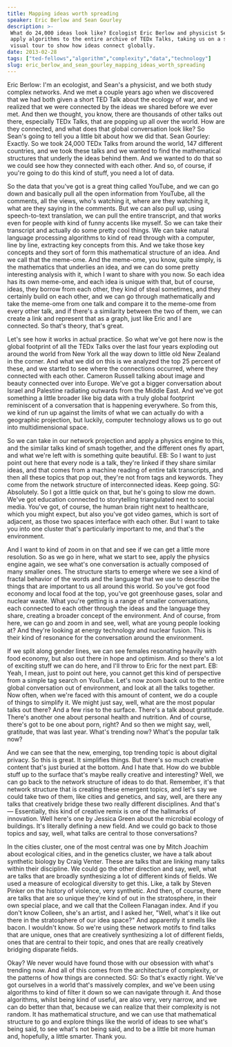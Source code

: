 ```yaml
---
title: Mapping ideas worth spreading
speaker: Eric Berlow and Sean Gourley
description: >-
 What do 24,000 ideas look like? Ecologist Eric Berlow and physicist Sean Gourley
 apply algorithms to the entire archive of TEDx Talks, taking us on a stimulating
 visual tour to show how ideas connect globally.
date: 2013-02-28
tags: ["ted-fellows","algorithm","complexity","data","technology"]
slug: eric_berlow_and_sean_gourley_mapping_ideas_worth_spreading
---
```


Eric Berlow: I'm an ecologist, and Sean's a physicist, and we both study complex networks.
And we met a couple years ago when we discovered that we had both given a short TED Talk
about the ecology of war, and we realized that we were connected by the ideas we shared
before we ever met. And then we thought, you know, there are thousands of other talks out
there, especially TEDx Talks, that are popping up all over the world. How are they
connected, and what does that global conversation look like? So Sean's going to tell you a
little bit about how we did that. Sean Gourley: Exactly. So we took 24,000 TEDx Talks from
around the world, 147 different countries, and we took these talks and we wanted to find
the mathematical structures that underly the ideas behind them. And we wanted to do that
so we could see how they connected with each other. And so, of course, if you're going to
do this kind of stuff, you need a lot of data.

So the data that you've got is a great thing called YouTube, and we can go down and
basically pull all the open information from YouTube, all the comments, all the views,
who's watching it, where are they watching it, what are they saying in the comments. But
we can also pull up, using speech-to-text translation, we can pull the entire transcript,
and that works even for people with kind of funny accents like myself. So we can take
their transcript and actually do some pretty cool things. We can take natural language
processing algorithms to kind of read through with a computer, line by line, extracting
key concepts from this. And we take those key concepts and they sort of form this
mathematical structure of an idea. And we call that the meme-ome. And the meme-ome, you
know, quite simply, is the mathematics that underlies an idea, and we can do some pretty
interesting analysis with it, which I want to share with you now. So each idea has its own
meme-ome, and each idea is unique with that, but of course, ideas, they borrow from each
other, they kind of steal sometimes, and they certainly build on each other, and we can go
through mathematically and take the meme-ome from one talk and compare it to the meme-ome
from every other talk, and if there's a similarity between the two of them, we can create
a link and represent that as a graph, just like Eric and I are connected. So that's theory,
that's great.

Let's see how it works in actual practice. So what we've got here now is the global
footprint of all the TEDx Talks over the last four years exploding out around the world
from New York all the way down to little old New Zealand in the corner. And what we did on
this is we analyzed the top 25 percent of these, and we started to see where the
connections occurred, where they connected with each other. Cameron Russell talking about
image and beauty connected over into Europe. We've got a bigger conversation about Israel
and Palestine radiating outwards from the Middle East. And we've got something a little
broader like big data with a truly global footprint reminiscent of a conversation that is
happening everywhere. So from this, we kind of run up against the limits of what we can
actually do with a geographic projection, but luckily, computer technology allows us to go
out into multidimensional space.

So we can take in our network projection and apply a physics engine to this, and the
similar talks kind of smash together, and the different ones fly apart, and what we're
left with is something quite beautiful. EB: So I want to just point out here that every
node is a talk, they're linked if they share similar ideas, and that comes from a machine
reading of entire talk transcripts, and then all these topics that pop out, they're not
from tags and keywords. They come from the network structure of interconnected ideas. Keep
going. SG: Absolutely. So I got a little quick on that, but he's going to slow me down.
We've got education connected to storytelling triangulated next to social media. You've
got, of course, the human brain right next to healthcare, which you might expect, but also
you've got video games, which is sort of adjacent, as those two spaces interface with each
other. But I want to take you into one cluster that's particularly important to me, and
that's the environment.

And I want to kind of zoom in on that and see if we can get a little more resolution. So
as we go in here, what we start to see, apply the physics engine again, we see what's one
conversation is actually composed of many smaller ones. The structure starts to emerge
where we see a kind of fractal behavior of the words and the language that we use to
describe the things that are important to us all around this world. So you've got food
economy and local food at the top, you've got greenhouse gases, solar and nuclear waste.
What you're getting is a range of smaller conversations, each connected to each other
through the ideas and the language they share, creating a broader concept of the
environment. And of course, from here, we can go and zoom in and see, well, what are young
people looking at? And they're looking at energy technology and nuclear fusion. This is
their kind of resonance for the conversation around the environment.

If we split along gender lines, we can see females resonating heavily with food economy,
but also out there in hope and optimism. And so there's a lot of exciting stuff we can do
here, and I'll throw to Eric for the next part. EB: Yeah, I mean, just to point out here,
you cannot get this kind of perspective from a simple tag search on YouTube. Let's now
zoom back out to the entire global conversation out of environment, and look at all the
talks together. Now often, when we're faced with this amount of content, we do a couple of
things to simplify it. We might just say, well, what are the most popular talks out there?
And a few rise to the surface. There's a talk about gratitude. There's another one about
personal health and nutrition. And of course, there's got to be one about porn, right? And
so then we might say, well, gratitude, that was last year. What's trending now? What's the
popular talk now?

And we can see that the new, emerging, top trending topic is about digital privacy. So this
is great. It simplifies things. But there's so much creative content that's just buried at
the bottom. And I hate that. How do we bubble stuff up to the surface that's maybe really
creative and interesting? Well, we can go back to the network structure of ideas to do
that. Remember, it's that network structure that is creating these emergent topics, and
let's say we could take two of them, like cities and genetics, and say, well, are there
any talks that creatively bridge these two really different disciplines. And that's —
Essentially, this kind of creative remix is one of the hallmarks of innovation. Well
here's one by Jessica Green about the microbial ecology of buildings. It's literally
defining a new field. And we could go back to those topics and say, well, what talks are
central to those conversations?

In the cities cluster, one of the most central was one by Mitch Joachim about ecological
cities, and in the genetics cluster, we have a talk about synthetic biology by Craig
Venter. These are talks that are linking many talks within their discipline. We could go
the other direction and say, well, what are talks that are broadly synthesizing a lot of
different kinds of fields. We used a measure of ecological diversity to get this. Like, a
talk by Steven Pinker on the history of violence, very synthetic. And then, of course,
there are talks that are so unique they're kind of out in the stratosphere, in their own
special place, and we call that the Colleen Flanagan index. And if you don't know Colleen,
she's an artist, and I asked her, "Well, what's it like out there in the stratosphere of
our idea space?" And apparently it smells like bacon. I wouldn't know. So we're using
these network motifs to find talks that are unique, ones that are creatively synthesizing
a lot of different fields, ones that are central to their topic, and ones that are really
creatively bridging disparate fields.

Okay? We never would have found those with our obsession with what's trending now. And all
of this comes from the architecture of complexity, or the patterns of how things are
connected. SG: So that's exactly right. We've got ourselves in a world that's massively
complex, and we've been using algorithms to kind of filter it down so we can navigate
through it. And those algorithms, whilst being kind of useful, are also very, very narrow,
and we can do better than that, because we can realize that their complexity is not
random. It has mathematical structure, and we can use that mathematical structure to go
and explore things like the world of ideas to see what's being said, to see what's not
being said, and to be a little bit more human and, hopefully, a little smarter. Thank
you.

<!--
ad_duration=3.33
comment_count=105
event="TED2013"
external_start_time=0
intro_duration=11.82
is_subtitle_required="False"
is_talk_featured="True"
language="en"
language_swap="False"
native_language="en"
number_of_related_talks=6
number_of_speakers=2
number_of_subtitled_videos=32
number_of_tags=5
number_of_talk_download_languages=32
number_of_talk_more_resources=0
number_of_talk_recommendations=0
number_of_talks_take_actions=0
post_ad_duration=0.83
published_timestamp="2013-09-18 15:01:34"
recording_date="2013-02-28"
speaker_description="Ecologist"
speaker_is_published=1
speaker_name="Eric Berlow and Sean Gourley"
talk_name="Mapping ideas worth spreading"
talks_tags=["ted-fellows","algorithm","complexity","data","technology"]
url_audio="https://download.ted.com/talks/EricBerlow_2013U.mp3?apikey=acme-roadrunner"
url_photo_speaker="https://pe.tedcdn.com/images/ted/ee0cee147c21fe57e439332bdf268ecea94aec81_254x191.jpg"
url_photo_talk="https://pe.tedcdn.com/images/ted/7afc3969fed81d16eb00d739a916d559c5e53933_1600x1200.jpg"
url_webpage="https://www.ted.com/talks/eric_berlow_and_sean_gourley_mapping_ideas_worth_spreading"
video_type_name="TED Stage Talk"
-->